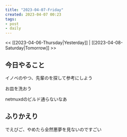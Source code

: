 ```yaml
---
title: "2023-04-07-Friday"
created: 2023-04-07 00:23
tags:
- post
- daily
---
```


<< [[2023-04-06-Thursday|Yesterday]] | [[2023-04-08-Saturday|Tomorrow]] >>

## 今日やること

イノベのやつ、先輩のを探して参考にしよう

お皿を洗おう

netmuxdのビルド通らないなあ

## ふりかえり

でえびご、やめたら全然悪夢を見ないのですごい